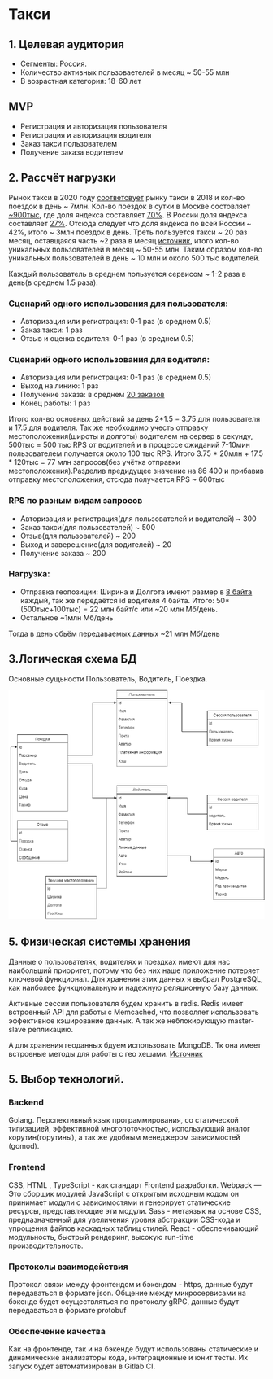 # Такси
## 1. Целевая аудитория
* Сегменты: Россия.
* Количество активных пользоваетелей в месяц ~ 50-55  млн
* В возрастная категория: 18-60 лет

## MVP
* Регистрация и авторизация пользователя
* Регистрация и авторизация водителя
* Заказ такси пользователем
* Получение заказа водителем

## 2. Рассчёт нагрузки
Рынок такси в 2020 году [cоответсвует](https://marketing.rbc.ru/articles/12202/#:~:text=%D0%BF%D0%BE%20%D0%B4%D0%B0%D0%BD%D0%BD%D1%8B%D0%BC%20%C2%AB%D0%B0%D0%BD%D0%B0%D0%BB%D0%B8%D0%B7%D0%B0%20%D1%80%D1%8B%D0%BD%D0%BA%D0%B0%20%D1%82%D0%B0%D0%BA%D1%81%D0%B8%20%D0%B2%20%D1%80%D0%BE%D1%81%D1%81%D0%B8%D0%B8%C2%BB%2C%20) рынку такси в 2018 и кол-во поездок в день ~ 7млн. Кол-во поездок в сутки в Москве состовляет [~900тыс](https://ru.wikipedia.org/wiki/%D0%A2%D0%B0%D0%BA%D1%81%D0%B8_%D0%B2_%D0%9C%D0%BE%D1%81%D0%BA%D0%B2%D0%B5#:~:text=890%20%D1%82%D1%8B%D1%81.), где доля яндекса составляет [70%](https://vc.ru/transport/184077-deptrans-moskvy-dolya-yandeks-taksi-v-zakazah-za-sutki-vyrosla-do-70-8-v-noyabre-na-3-bolshe-chem-v-iyune#:~:text=%D0%B4%D0%B5%D0%BF%D1%82%D1%80%D0%B0%D0%BD%D1%81%20%D0%BC%D0%BE%D1%81%D0%BA%D0%B2%D1%8B%3A%20%D0%B4%D0%BE%D0%BB%D1%8F%20%C2%AB%D1%8F%D0%BD%D0%B4%D0%B5%D0%BA%D1%81.%D1%82%D0%B0%D0%BA%D1%81%D0%B8%C2%BB%20%D0%B2%20%D0%B7%D0%B0%D0%BA%D0%B0%D0%B7%D0%B0%D1%85%20%D0%B7%D0%B0%20%D1%81%D1%83%D1%82%D0%BA%D0%B8%20%D0%B2%D1%8B%D1%80%D0%BE%D1%81%D0%BB%D0%B0%20%D0%B4%D0%BE%2070%2C8%25%20%D0%B2%20%D0%BD%D0%BE%D1%8F%D0%B1%D1%80%D0%B5%20%E2%80%94%20%D0%BD%D0%B0%203%25%20%D0%B1%D0%BE%D0%BB%D1%8C%D1%88%D0%B5%2C%20%D1%87%D0%B5%D0%BC%20%D0%B2%20%D0%B8%D1%8E%D0%BD%D0%B5%20). В России доля яндекса составляет [27%](https://www.vedomosti.ru/business/articles/2020/06/11/832466-yandekstaksi-vezet#:~:text=%D1%8F%D0%BD%D0%B4%D0%B5%D0%BA%D1%81.%D1%82%D0%B0%D0%BA%D1%81%D0%B8%C2%BB%20%E2%80%93%20%D0%BA%D1%80%D1%83%D0%BF%D0%BD%D0%B5%D0%B8%D1%88%D0%B8%D0%B8%20%D0%B8%D0%BD%D1%82%D0%B5%D1%80%D0%BD%D0%B5%D1%82-%D1%81%D0%B5%D1%80%D0%B2%D0%B8%D1%81%20%D0%B7%D0%B0%D0%BA%D0%B0%D0%B7%D0%B0%20%D1%82%D0%B0%D0%BA%D1%81%D0%B8%20%D0%B2%20%D1%80%D0%BE%D1%81%D1%81%D0%B8%D0%B8.%20%D0%B0%D0%BD%D0%B0%D0%BB%D0%B8%D1%82%D0%B8%D1%87%D0%B5%D1%81%D0%BA%D0%B8%D0%B8%20%D1%86%D0%B5%D0%BD%D1%82%D1%80%20%D0%BF%D1%80%D0%B8%20%D0%BF%D1%80%D0%B0%D0%B2%D0%B8%D1%82%D0%B5%D0%BB%D1%8C%D1%81%D1%82%D0%B2%D0%B5%20%D1%80%D0%BE%D1%81%D1%81%D0%B8%D0%B8%20%D0%B2%202019%20%D0%B3.%20%D0%BE%D1%86%D0%B5%D0%BD%D0%B8%D0%B2%D0%B0%D0%BB%20%D0%B4%D0%BE%D0%BB%D1%8E%20%D1%8D%D1%82%D0%BE%D0%B3%D0%BE%20%D1%81%D0%B5%D1%80%D0%B2%D0%B8%D1%81%D0%B0%20%D0%BD%D0%B0%20%D1%80%D0%BE%D1%81%D1%81%D0%B8%D0%B8%D1%81%D0%BA%D0%BE%D0%BC%20%D1%80%D1%8B%D0%BD%D0%BA%D0%B5%20%D0%B2%2027%25). Отсюда следует что доля яндекса по всей России ~ 42%, итого ~ 3млн поездок в день. Треть пользуется такси ~ 20 раз месяц, оставщаяся часть ~2 раза в месяц [источник](https://rg.ru/2019/10/01/rossiiane-stali-chashche-polzovatsia-uslugami-taksi.html#:~:text=%20%D0%BE%D0%BA%D0%BE%D0%BB%D0%BE%20%D0%BF%D0%BE%D0%BB%D0%BE%D0%B2%D0%B8%D0%BD%D1%8B%20%D1%83%D1%87%D0%B0%D1%81%D1%82%D0%BD%D0%B8%D0%BA%D0%BE%D0%B2%20%D0%BE%D0%BF%D1%80%D0%BE%D1%81%D0%B0%20%D1%81%D0%BE%D0%BE%D0%B1%D1%89%D0%B8%D0%BB%D0%B8%2C%20%D1%87%D1%82%D0%BE%20%D0%B2%D1%8B%D0%B7%D1%8B%D0%B2%D0%B0%D1%8E%D1%82%20%D0%BC%D0%B0%D1%88%D0%B8%D0%BD%D1%83%20%D0%BE%D0%B4%D0%B8%D0%BD%20%D0%B8%D0%BB%D0%B8%20%D0%BD%D0%B5%D1%81%D0%BA%D0%BE%D0%BB%D1%8C%D0%BA%D0%BE%20%D1%80%D0%B0%D0%B7%20%D0%B2%20%D0%BC%D0%B5%D1%81%D1%8F%D1%86.%20%D1%87%D0%B5%D1%82%D0%B2%D0%B5%D1%80%D1%82%D1%8C%20%D1%80%D0%B5%D1%81%D0%BF%D0%BE%D0%BD%D0%B4%D0%B5%D0%BD%D1%82%D0%BE%D0%B2%20%D0%BF%D1%80%D0%B8%D0%B7%D0%BD%D0%B0%D0%BB%D0%B8%D1%81%D1%8C%2C%20%D1%87%D1%82%D0%BE%20%D0%B4%D0%B5%D0%BB%D0%B0%D1%8E%D1%82%20%D1%8D%D1%82%D0%BE%20%D0%BD%D0%B5%D1%81%D0%BA%D0%BE%D0%BB%D1%8C%D0%BA%D0%BE%20%D1%80%D0%B0%D0%B7%20%D0%B2%20%D0%BD%D0%B5%D0%B4%D0%B5%D0%BB%D1%8E%20%D0%B8%20%D1%87%D0%B0%D1%89%D0%B5.), итого кол-во уникальных пользователей в месяц ~ 50-55 млн. Таким образом кол-во уникальных пользователей в день ~ 10 млн и около 500 тыс водителей.

Каждый пользователь в среднем пользуется сервисом ~ 1-2 раза в день(в среднем 1.5 раза).
### Сценарий одного использования для пользователя:
* Авторизация или регистрация: 0-1 раз (в среднем 0.5)
* Заказ такси: 1 раз
* Отзыв и оценка водителя: 0-1 раз (в среднем 0.5)

### Сценарий одного использования для водителя:
* Авторизация или регистрация: 0-1 раз (в среднем 0.5)
* Выход на линию: 1 раз
* Получение заказа: в среднем [20 заказов](https://iz.ru/876402/2019-05-08/nazvana-sredniaia-prodolzhitelnost-poezdki-na-taksi-v-moskve#:~:text=%D0%BF%D0%BE%D0%B5%D0%B7%D0%B4%D0%BA%D0%B0%20%D0%BD%D0%B0%20%D1%82%D0%B0%D0%BA%D1%81%D0%B8%20%D0%B2%20%D0%BC%D0%BE%D1%81%D0%BA%D0%B2%D0%B5%20%D0%B2%20%D1%81%D1%80%D0%B5%D0%B4%D0%BD%D0%B5%D0%BC%20%D0%B4%D0%BB%D0%B8%D1%82%D1%81%D1%8F%2021%20%D0%BC%D0%B8%D0%BD%D1%83%D1%82%D1%83)
* Конец работы: 1 раз

Итого кол-во основных действий за день 2*1.5 = 3.75 для пользователя и 17.5 для водителя. Так же необходимо учесть отправку местоположения(широты и долготы) водителем на сервер в секунду, 500тыс = 500 тыс RPS от водителей и в процессе ожиданий 7-10мин пользователем получается около 100 тыс RPS. Итого 3.75 * 20млн + 17.5 * 120тыс = 77 млн запросов(без учётка отправки местоположения).Разделив предидущее значение на 86 400 и прибавив отправку местоположения, отсюда получается RPS ~ 600тыс

### RPS по разным видам запросов
* Авторизация и регистрация(для пользователей и водителей) ~ 300
* Заказ такси(для пользователей) ~ 500
* Отзыв(для пользователей) ~ 200
* Выход и заверешение(для водителей) ~ 20
* Получение заказа ~ 200

### Нагрузка:
* Отправка геопозиции: Ширина и Долгота имеют размер в [8 байта](https://developers.google.com/maps/documentation/javascript/mysql-to-maps#:~:text=%60lat%60%20float(%2010%2C%206%20)%20not%20null%20%2C%20%60lng%60%20float(%2010%2C%206%20)%20not%20null%20%2C) каждый, так же передаётся id водителя 4 байта.
Итого: 50*(500тыс+100тыс) = 22 млн байт/c или ~20 млн Мб/день.
* Остальное ~1млн Мб/день

Тогда в день обьём передаваемых данных ~21 млн Мб/день

## 3.Логическая схема БД
Основные сущьности Пользователь, Водитель, Поездка.

![](imgs/img2.png)

## 5. Физическая системы хранения
Данные о пользователях, водителях и поездках имеют для нас наибольший приоритет, потому что без них наше приложение потеряет ключевой функционал. Для хранения этих данных я выбрал PostgreSQL, как наиболее функциональную и надежную реляционную базу данных.

Активные сессии пользователя будем хранить в redis. Redis имеет встроенный API для работы с Memcached, что позволяет использовать эффективное кэширование данных. А так же неблокирующую master-slave репликацию.

А для хранения геоданных бдуем использовать MongoDB. Тк она имеет встроеные методы для работы с гео хешами. [Источник](https://habr.com/ru/post/228023/#:~:text=%D0%BC%D0%BD%D0%BE%D0%B3%D0%B8%D0%B5%20%D1%82%D0%B5%D1%85%D0%BD%D0%BE%D0%BB%D0%BE%D0%B3%D0%B8%D0%B8%20%D1%83%D0%B6%D0%B5%20%D0%B8%D0%BC%D0%B5%D1%8E%D1%82%20%D0%B2%D1%81%D1%82%D1%80%D0%BE%D0%B5%D0%BD%D0%BD%D1%8B%D0%B5%20%D0%BC%D0%B5%D1%82%D0%BE%D0%B4%D1%8B%20%D0%B4%D0%BB%D1%8F%20%D1%80%D0%B0%D0%B1%D0%BE%D1%82%D1%8B%20%D1%81%20%D0%B3%D0%B5%D0%BE-%D1%85%D0%B5%D1%88%D0%B0%D0%BC%D0%B8%2C%20%D0%BD%D0%B0%D0%BF%D1%80%D0%B8%D0%BC%D0%B5%D1%80%2C%20mongodb.)

## 5. Выбор технологий.

### Backend
Golang. Перспективный язык программирования, со статической типизацией, эффективной многопоточностью, использующий аналог корутин(горутины), а так же удобным менеджером зависимостей (gomod).

### Frontend
CSS, HTML , TypeScript - как стандарт Frontend разработки. Webpack — Это сборщик модулей JavaScript с открытым исходным кодом он принимает модули с зависимостями и генерирует статические ресурсы, представляющие эти модули. Sass - метаязык на основе CSS, предназначенный для увеличения уровня абстракции CSS-кода и упрощения файлов каскадных таблиц стилей. React - обеспечивающий модульность, быстрый рендеринг, высокую run-time производительность.

### Протоколы взаимодействия
Протокол связи между фронтендом и бэкендом - https, данные будут передаваться в формате json. Общение между микросервисами на бэкенде будет осуществляться по протоколу gRPC, данные будут передаваться в формате protobuf

### Обеспечение качества
Как на фронтенде, так и на бэкенде будут использованы статические и динамические анализаторы кода, интеграционные и юнит тесты. Их запуск будет автоматизирован в Gitlab CI.



